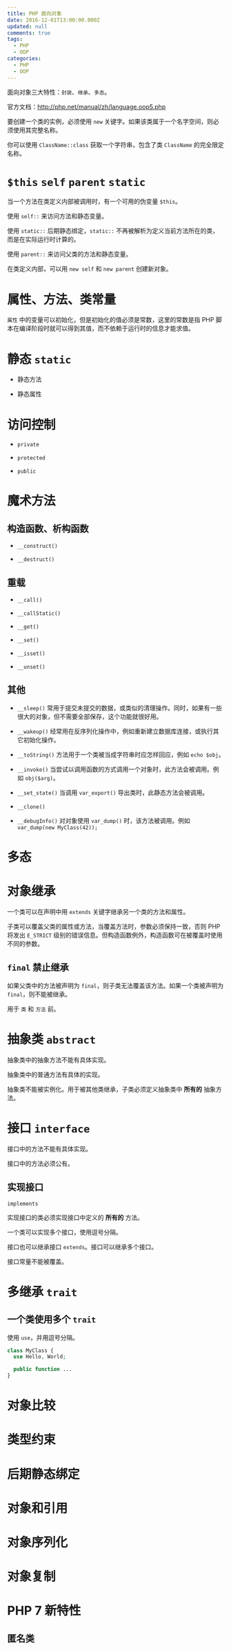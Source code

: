 ```yaml
---
title: PHP 面向对象
date: 2016-12-01T13:00:00.000Z
updated: null
comments: true
tags:
  - PHP
  - OOP
categories:
  - PHP
  - OOP
---
```


面向对象三大特性：`封装`、`继承`、`多态`。

官方文档：http://php.net/manual/zh/language.oop5.php

<!--more-->

要创建一个类的实例，必须使用 `new` 关键字。如果该类属于一个名字空间，则必须使用其完整名称。

你可以使用 `ClassName::class` 获取一个字符串，包含了类 `ClassName` 的完全限定名称。

# `$this` `self` `parent` `static`

当一个方法在类定义内部被调用时，有一个可用的伪变量 `$this`。

使用 `self::` 来访问方法和静态变量。

使用 `static::` 后期静态绑定，`static::` 不再被解析为定义当前方法所在的类，而是在实际运行时计算的。

使用 `parent::` 来访问父类的方法和静态变量。

在类定义内部，可以用 `new self` 和 `new parent` 创建新对象。

# 属性、方法、类常量

`属性` 中的变量可以初始化，但是初始化的值必须是常数，这里的常数是指 PHP 脚本在编译阶段时就可以得到其值，而不依赖于运行时的信息才能求值。

# 静态 `static`

* 静态方法

* 静态属性

# 访问控制

* `private`

* `protected`

* `public`

# 魔术方法

## 构造函数、析构函数

* `__construct()`

* `__destruct()`

## 重载

* `__call()`

* `__callStatic()`

* `__get()`

* `__set()`

* `__isset()`

* `__unset()`

## 其他

* `__sleep()` 常用于提交未提交的数据，或类似的清理操作。同时，如果有一些很大的对象，但不需要全部保存，这个功能就很好用。

* `__wakeup()` 经常用在反序列化操作中，例如重新建立数据库连接，或执行其它初始化操作。

* `__toString()` 方法用于一个类被当成字符串时应怎样回应，例如 `echo $obj`。

* `__invoke()` 当尝试以调用函数的方式调用一个对象时，此方法会被调用。例如 `obj($arg)`。

* `__set_state()` 当调用 `var_export()` 导出类时，此静态方法会被调用。

* `__clone()`

* `__debugInfo()` 对对象使用 `var_dump()` 时，该方法被调用。例如 `var_dump(new MyClass(42));`


# 多态

# 对象继承

一个类可以在声明中用 `extends` 关键字继承另一个类的方法和属性。

子类可以覆盖父类的属性或方法，当覆盖方法时，参数必须保持一致，否则 PHP 将发出 `E_STRICT` 级别的错误信息。但构造函数例外，构造函数可在被覆盖时使用不同的参数。

## `final` 禁止继承

如果父类中的方法被声明为 `final`，则子类无法覆盖该方法。如果一个类被声明为 `final`，则不能被继承。

用于 `类` 和 `方法` 前。

# 抽象类 `abstract`

抽象类中的抽象方法不能有具体实现。

抽象类中的普通方法有具体的实现。

抽象类不能被实例化。用于被其他类继承，子类必须定义抽象类中 **所有的** 抽象方法。

# 接口 `interface`

接口中的方法不能有具体实现。

接口中的方法必须公有。

## 实现接口

`implements`

实现接口的类必须实现接口中定义的 **所有的** 方法。

一个类可以实现多个接口，使用逗号分隔。

接口也可以继承接口 `extends`。接口可以继承多个接口。

接口常量不能被覆盖。

# 多继承 `trait`

## 一个类使用多个 `trait`

使用 `use`，并用逗号分隔。

```php
class MyClass {
  use Hello, World;

  public function ...
}
```

# 对象比较

# 类型约束

# 后期静态绑定

# 对象和引用

# 对象序列化

# 对象复制

# PHP 7 新特性

## 匿名类
